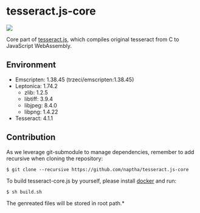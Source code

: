 tesseract.js-core
=================

![](https://raw.githubusercontent.com/jeromewu/tesseract.js-core/master/assets/images/tesseract.js-core.png)

Core part of [tesseract.js](https://github.com/naptha/tesseract.js), which compiles original tesseract from C to JavaScript WebAssembly.

## Environment

- Emscripten: 1.38.45 (trzeci/emscripten:1.38.45)
- Leptonica: 1.74.2
  - zlib: 1.2.5
  - libtiff: 3.9.4
  - libjpeg: 8.4.0
  - libpng: 1.4.22
- Tesseract: 4.1.1

## Contribution

As we leverage git-submodule to manage dependencies, remember to add recursive when cloning the repository:

```
$ git clone --recursive https://github.com/naptha/tesseract.js-core
```

To build tesseract-core.js by yourself, please install [docker](https://www.docker.com/) and run:

```
$ sh build.sh
```

The genreated files will be stored in root path.\*
